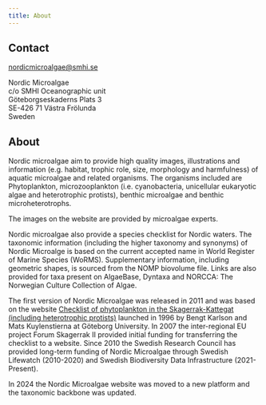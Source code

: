 ```yaml
---
title: About
---
```


## Contact

[nordicmicroalgae@smhi.se](mailto:nordicmicroalgae@smhi.se)

Nordic Microalgae  
c/o SMHI Oceanographic unit  
Göteborgseskaderns Plats 3  
SE-426 71 Västra Frölunda  
Sweden


## About

Nordic microalgae aim to provide high quality images, illustrations and information (e.g. habitat, trophic role, size, morphology and harmfulness) of aquatic microalgae and related organisms. The organisms included are Phytoplankton, microzooplankton (i.e. cyanobacteria, unicellular eukaryotic algae and heterotrophic protists), benthic microalgae and benthic microheterotrophs. 

The images on the website are provided by microalgae experts.

Nordic microalgae also provide a species checklist for Nordic waters. The taxonomic information (including the higher taxonomy and synonyms) of Nordic Microalge is based on the current accepted name in World Register of Marine Species (WoRMS). Supplementary information, including geometric shapes, is sourced from the NOMP biovolume file. Links are also provided for taxa present on AlgaeBase, Dyntaxa and NORCCA: The Norwegian Culture Collection of Algae.

The first version of Nordic Microalgae was released in 2011 and was based on the website [Checklist of phytoplankton in the Skagerrak-Kattegat (including heterotrophic protists)](http://www.smhi.se/oceanografi/oce_info_data/plankton_checklist/ssshome.htm) launched in 1996 by Bengt Karlson and Mats Kuylenstierna at Göteborg University. In 2007 the inter-regional EU project Forum Skagerrak II provided initial funding for transferring the checklist to a website. Since 2010 the Swedish Research Council has provided long-term funding of Nordic Microalgae through Swedish Lifewatch (2010-2020) and Swedish Biodiversity Data Infrastructure (2021-Present).

In 2024 the Nordic Microalgae website was moved to a new platform and the taxonomic backbone was updated.
